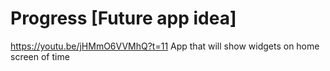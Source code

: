 # Progress [Future app idea]
https://youtu.be/jHMmO6VVMhQ?t=11
App that will show widgets on home screen of time
